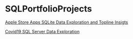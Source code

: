 # SQLPortfolioProjects

[Apple Store Apps SQLite Data Exploration and Topline Insigts](https://github.com/SandyGCabanes/SQLProject_Apple_Store_Apps)



[Covid19 SQL Server Data Exploration](https://github.com/SandyGCabanes/SQLProject_Covid19_Data_Exploration)
